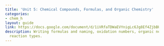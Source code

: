```yaml
---
title: 'Unit 5: Chemical Compounds, Formulas, and Organic Chemistry'
categories:
- chem_h
layout: guide
link: https://docs.google.com/document/d/1iVRfaTDWaEVYnigLc6Jg8Ef4ZjbBUlcdVoZnFCmI_5E/
description: Writing formulas and naming, oxidation numbers, organic nomenclature,
  reaction types.
---
```


